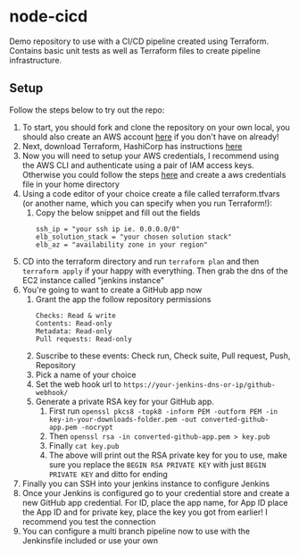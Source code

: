 # node-cicd
Demo repository to use with a CI/CD pipeline created using Terraform. Contains basic unit tests as well as Terraform files to create pipeline infrastructure.


## Setup

Follow the steps below to try out the repo:
1. To start, you should fork and clone the repository on your own local, you should also create an AWS account [here](https://aws.amazon.com/free/?trk=ps_a134p000003yhNNAAY&trkCampaign=acq_paid_search_brand&sc_channel=ps&sc_campaign=acquisition_CA&sc_publisher=google&sc_category=core&sc_country=CA&sc_geo=NAMER&sc_outcome=Acquisition&sc_detail=aws%20sign%20up&sc_content=Signup_e&sc_matchtype=e&sc_segment=453053794449&sc_medium=ACQ-P|PS-GO|Brand|Desktop|SU|AWS|Core|CA|EN|Text&s_kwcid=AL!4422!3!453053794449!e!!g!!aws%20sign%20up&ef_id=CjwKCAjwhaaKBhBcEiwA8acsHITaYDvRGeMAHe9LYZwXZB4-8UeCFNB9AqeM81jV9kNydBMvt2CyIBoCfq8QAvD_BwE:G:s&s_kwcid=AL!4422!3!453053794449!e!!g!!aws%20sign%20up&all-free-tier.sort-by=item.additionalFields.SortRank&all-free-tier.sort-order=asc&awsf.Free%20Tier%20Types=*all&awsf.Free%20Tier%20Categories=*all "Create an AWS account!") if you don't have on already!
2. Next, download Terraform, HashiCorp has instructions [here](https://www.terraform.io/downloads.html "Download Terraform!")
3. Now you will need to setup your AWS credentials, I recommend using the AWS CLI and authenticate using a pair of IAM access keys. Otherwise you could follow the steps [here](https://docs.aws.amazon.com/cli/latest/userguide/cli-configure-files.html) and create a aws credentials file in your home directory
4. Using a code editor of your choice create a file called terraform.tfvars (or another name, which you can specify when you run Terraform!):
    1. Copy the below snippet and fill out the fields
       ```region = "region"
       ssh_ip = "your ssh ip ie. 0.0.0.0/0"
       elb_solution_stack = "your chosen solution stack"
       elb_az = "availability zone in your region"
       ```
5. CD into the terraform directory and run `terraform plan` and then `terraform apply` if your happy with everything. Then grab the dns of the EC2 instance called "jenkins instance" 
6. You're going to want to create a GitHub app now
    1. Grant the app the follow repository permissions
       ```Commit Status: Read & write
       Checks: Read & write
       Contents: Read-only
       Metadata: Read-only
       Pull requests: Read-only
       ```
    2. Suscribe to these events: Check run, Check suite, Pull request, Push, Repository
    3. Pick a name of your choice
    4. Set the web hook url to `https://your-jenkins-dns-or-ip/github-webhook/`
    5. Generate a private RSA key for your GitHub app.
        1. First run `openssl pkcs8 -topk8 -inform PEM -outform PEM -in key-in-your-downloads-folder.pem -out converted-github-app.pem -nocrypt`
        2. Then `openssl rsa -in converted-github-app.pem > key.pub`
        3. Finally `cat key.pub`
        4. The above will print out the RSA private key for you to use, make sure you replace the `BEGIN RSA PRIVATE KEY` with just `BEGIN PRIVATE KEY` and ditto for ending
7. Finally you can SSH into your jenkins instance to configure Jenkins
8. Once your Jenkins is configured go to your credential store and create a new GitHub app credential. For ID, place the app name, for App ID place the App ID and for private key, place the key you got from earlier! I recommend you test the connection
9. You can configure a multi branch pipeline now to use with the Jenkinsfile included or use your own

